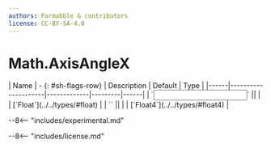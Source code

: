```yaml
---
authors: Formabble & contributors
license: CC-BY-SA-4.0
---
```



# Math.AxisAngleX

<div class="sh-parameters" markdown="1">
| Name | - {: #sh-flags-row} | Description | Default | Type |
|------|---------------------|-------------|---------|------|
| `<input>` || | | [`Float`](../../types/#float) |
| `<output>` || | | [`Float4`](../../types/#float4) |

</div>

--8<-- "includes/experimental.md"



--8<-- "includes/license.md"

